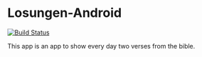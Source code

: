 # Losungen-Android

[![Build Status](https://jenkins.schalter-info.de/buildStatus/icon?job=Losungen/master)](https://jenkins.schalter-info.de/job/Losungen/job/master/)

This app is an app to show every day two verses from the bible. 
